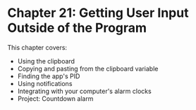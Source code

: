 # Chapter 21: Getting User Input Outside of the Program

This chapter covers:
- Using the clipboard
- Copying and pasting from the clipboard variable
- Finding the app's PID
- Using notifications
- Integrating with your computer's alarm clocks
- Project: Countdown alarm